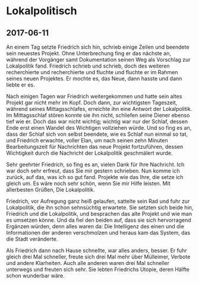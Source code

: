 # Lokalpolitisch
## 2017-06-11

An einem Tag setzte Friedrich sich hin, schrieb einige Zeilen und beendete sein neuestes Projekt. Ohne Unterbrechung fing er das nächste an, während der Vorgänger samt Dokumentation seinen Weg als Vorschlag zur Lokalpolitik fand. Friedrich schrieb und schrieb, doch des weiteren recherchierte und recherchierte und fluchte und fluchte er im Rahmen seines neuen Projektes. Er mochte es, das Neue, dann hasste und dann liebte er es.

Nach einigen Tagen war Friedrich weitergekommen und hatte sein altes Projekt gar nicht mehr im Kopf. Doch dann, zur wichtigsten Tageszeit, während seines Mittagsschlafes, erreichte ihn eine Antwort der Lokalpolitik. Im Mittagsschlaf stören konnte sie ihn nicht, schliefen seine Diener ebenso tief wie er. Doch das war nicht wichtig; wichtig war nur der Schlaf, dessen Ende erst einen Wandel des Wichtigen vollziehen würde. Und so fing es an, dass der Schlaf sich von selbst beendete, wie es Schlaf nun einmal so tat, und Friedrich erwachte, voller Elan, um nach seinen zehn Minuten Bearbeitungszeit für Nachrichten das neue Projekt fortzuführen, dessen Wichtigkeit durch die Nachricht der Lokalpolitik geschmälert wurde.

Sehr geehrter Friedrich, so fing es an, vielen Dank für Ihre Nachricht. Ich war doch sehr erfreut, dass Sie mir gestern schrieben. Nun komme ich zurück, auf das, was ich so gut fand. Projekte wie das Ihre, die setze ich gleich um. Es wäre noch sehr schön, wenn Sie mir Hilfe leisten. Mit allerbesten Grüßen, Die Lokalpolitik.

Friedrich, vor Aufregung ganz heiß gelaufen, sattelte sein Rad und fuhr zur Lokalpolitik, die ihn schon sehnsüchtig erwartete. Sie setzten sich beide hin, Friedrich und die Lokalpolitik, und besprachen das alte Projekt und wie man es umsetzen könne. Und da fiel den beiden auf, dass sie sich hervorragend Ergänzen würden, denn alles waren da: Die Intelligenz des einen und die Informationen der anderen verschmolzen und heraus kam das System, das die Stadt veränderte.

Als Friedrich dann nach Hause schnellte, war alles anders, besser. Er fuhr gleich drei Mal schneller, freute sich drei Mal mehr über Mülleimer, Verbote und andere Klarheiten. Auch alle anderen waren drei Mal schneller unterwegs und freuten sich sehr. Sie lebten Friedrichs Utopie, deren Hälfte schon wunderbar wäre.
